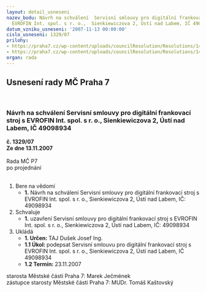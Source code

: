 ```yaml
---
layout: detail_usneseni
nazev_bodu: Návrh na schválení  Servisní smlouvy pro digitální frankovací stroj s
  EVROFIN Int. spol. s r. o.,  Sienkiewiczova 2, Ústí nad Labem, IČ 49098934
datum_vzniku_usneseni: '2007-11-13 00:00:00'
cislo_usneseni: 1329/07
prilohy:
- https://praha7.cz/wp-content/uploads/councilResolution/Resolutions/14565/54-servissml.doc
- https://praha7.cz/wp-content/uploads/councilResolution/Resolutions/14565/54-evrofin.doc
organ: rada
---
```

<div id="ucUsn_pList" class="usn">
	<span><h2>Usnesení rady MČ Praha 7 </h2>
<br></span><div class="standBody">
<span><h3>Návrh na schválení  Servisní smlouvy pro digitální frankovací stroj s EVROFIN Int. spol. s r. o.,  Sienkiewiczova 2, Ústí nad Labem, IČ 49098934</h3></span><div class="center">
		<strong>č. 1329/07</strong><br>
	</div>
<div class="center">
		<strong>Ze dne 13.11.2007</strong><br><br>
	</div>Rada MČ P7<br> po projednání<br><br><ol>
<li>Bere na vědomí<ul><li>
<strong>1.</strong> Návrh na schválení  Servisní smlouvy pro digitální frankovací stroj s EVROFIN Int. spol. s r. o.,  Sienkiewiczova 2, Ústí nad Labem, IČ: 49098934</li></ul>
</li>
<li>Schvaluje<ul><li>
<strong>1.</strong> uzavření Servisní smlouvy pro digitální frankovací stroj s EVROFIN Int. spol. s r. o.,  Sienkiewiczova 2, Ústí nad Labem, IČ: 49098934</li></ul>
</li>
<li>Ukládá<ul>
<li>
<strong>1. Určen: </strong>TAJ Dušek Josef Ing.</li>
<li>
<strong>1.1 Úkol: </strong>podepsat Servisní smlouvu pro digitální frankovací stroj s EVROFIN Int. spol. s r. o.,  Sienkiewiczova 2, Ústí nad Labem, IČ 49098934</li>
<li>
<strong>1.2 Termín: </strong>23.11.2007</li>
</ul>
</li>
</ol>starosta Městské části Praha 7: Marek Ječmének<br>zástupce starosty Městské části Praha 7: MUDr. Tomáš Kaštovský 
</div>
</div>